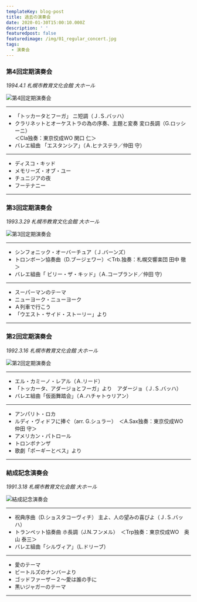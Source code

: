 ```yaml
---
templateKey: blog-post
title: 過去の演奏会
date: 2020-01-30T15:00:10.000Z
description: ' '
featuredpost: false
featuredimage: /img/01_regular_concert.jpg
tags:
  - 演奏会
---
```

### 第4回定期演奏会

*1994.4.1  札幌市教育文化会館 大ホール*

![第4回定期演奏会](/img/04_regular_concert.jpg "第4回定期演奏会")

- - -

* 「トッカータとフーガ」 ニ短調（Ｊ.Ｓ.バッハ）
* クラリネットとオーケストラの為の序奏、主題と変奏 変ロ長調（G.ロッシーニ）\
  ＜Cla独奏：東京佼成WO 関口 仁＞
* バレエ組曲 「エスタンシア」（Ａ.ヒナステラ／仲田 守）

- - -

* ディスコ・キッド
* メモリーズ・オブ・ユー
* チュニジアの夜
* フーテナニー

- - -

### 第3回定期演奏会

*1993.3.29  札幌市教育文化会館 大ホール*

![第3回定期演奏会](/img/03_regular_concert.jpg "第3回定期演奏会")

- - -

* シンフォニック・オーバーチュア（Ｊ.バーンズ）
* トロンボーン協奏曲（D.ブージェワー）＜Trb.独奏：札幌交響楽団 田中 徹＞
* バレエ組曲「 ビリー・ザ・キッド」（Ａ.コープランド／仲田 守）

- - -

* スーパーマンのテーマ
* ニューヨーク・ニューヨーク
* Ａ列車で行こう
* 「ウエスト・サイド・ストーリー」より

- - -

### 第2回定期演奏会

*1992.3.16  札幌市教育文化会館 大ホール*

![第2回定期演奏会](/img/02_regular_concert.jpg "第2回定期演奏会")

- - -

* エル・カミーノ・レアル（Ａ.リード） 
* 「トッカータ、アダージョとフーガ」より　アダージョ（Ｊ.Ｓ.バッハ）
* バレエ組曲「仮面舞踏会」（Ａ.ハチャトゥリアン）

- - -

* アンパリト・ロカ
* ルディ・ヴィドフに捧ぐ（arr. G.シュラー）　＜A.Sax独奏：東京佼成WO　仲田 守＞
* アメリカン・パトロール
* トロンボナンザ
* 歌劇「ポーギーとベス」より

- - -

### 結成記念演奏会

*1991.3.18  札幌市教育文化会館 大ホール*

![結成記念演奏会](/img/01_regular_concert.jpg "結成記念演奏会")

- - -

* 祝典序曲（D.ショスタコーヴィチ） 主よ、人の望みの喜びよ（Ｊ.Ｓ.バッハ）
* トランペット協奏曲 ホ長調（J.N.フンメル）　＜Trp独奏：東京佼成WO　奥山 泰三＞
* バレエ組曲「シルヴィア」（L.ドリーブ）

- - -

* 愛のテーマ
* ビートルズのナンバーより
* ゴッドファーザー２～愛は誰の手に
* 黒いジャガーのテーマ

- - -
